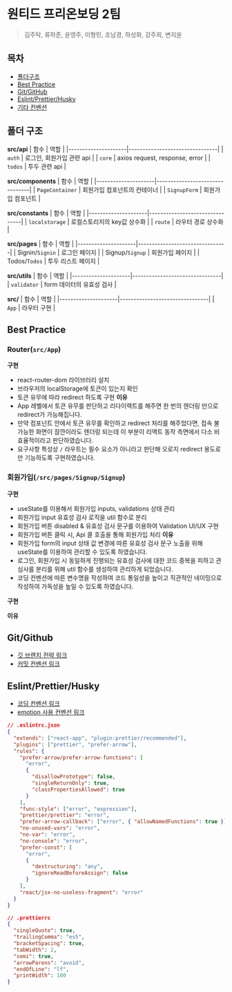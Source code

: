 # 원티드 프리온보딩 2팀

> 김주탁, 류하준, 윤영주, 이형민, 조남경, 하성화, 강주희, 변지윤

## 목차

- [폴더구조](#폴더구조)
- [Best Practice](#Best-Practice)
- [Git/GitHub](#Git/GitHub)
- [Eslint/Prettier/Husky](#Eslint/Prettier/Husky)
- [기타 컨벤션](#기타-컨벤션)

## 폴더 구조

**src/api**
| 함수 | 역할 |
|---------------------|--------------------------------|
| `auth` | 로그인, 회원가입 관련 api |
| `core` | axios request, response, error |
| `todos` | 투두 관련 api |

**src/components**
| 함수 | 역할 |
|---------------------|--------------------------------|
| `PageContainer` | 회원가입 컴포넌트의 컨테이너 |
| `SignupForm` | 회원가입 컴포넌트 |

**src/constants**
| 함수 | 역할 |
|---------------------|--------------------------------|
| `localstorage` | 로컬스토리지의 key값 상수화 |
| `route` | 라우터 경로 상수화 |

**src/pages**
| 함수 | 역할 |
|---------------------|--------------------------------|
| Signin/`Signin` | 로그인 페이지 |
| Signup/`Signup` | 회원가입 페이지 |
| Todos/`Todos` | 투두 리스트 페이지 |

**src/utils**
| 함수 | 역할 |
|---------------------|--------------------------------|
| `validator` | form 데이터의 유효성 검사 |

**src/**
| 함수 | 역할 |
|---------------------|--------------------------------|
| `App` | 라우터 구현 |

## Best Practice

### Router(`src/App`)

**구현**

- react-router-dom 라이브러리 설치
- 브라우저의 localStorage에 토큰이 있는지 확인
- 토큰 유무에 따라 redirect 하도록 구현
  **이유**
- App 레벨에서 토큰 유무를 판단하고 리다이렉트를 해주면 한 번의 렌더링 만으로 redirect가 가능해집니다.
- 만약 컴포넌트 안에서 토큰 유무를 확인하고 redirect 처리를 해주었다면, 접속 불가능한 화면이 잠깐이라도 렌더링 되는데 이 부분이 리액트 동작 측면에서 다소 비효율적이라고 판단하였습니다.
- 요구사항 특성상 `/` 라우트는 필수 요소가 아니라고 판단해 오로지 redirect 용도로만 기능하도록 구현하였습니다.

### 회원가입(`/src/pages/Signup/Signup`)

**구현**

- useState를 이용해서 회원가입 inputs, validations 상태 관리
- 회원가입 input 유효성 검사 로직을 util 함수로 분리
- 회원가입 버튼 disabled & 유효성 검사 문구를 이용하여 Validation UI/UX 구현
- 회원가입 버튼 클릭 시, Api 콜 호출을 통해 회원가입 처리
  **이유**
- 회원가입 form의 input 상태 값 변경에 따른 유효성 검사 문구 노출을 위해 useState를 이용하여 관리할 수 있도록 하였습니다.
- 로그인, 회원가입 시 동일하게 진행되는 유효성 검사에 대한 코드 중복을 피하고 관심사를 분리를 위해 util 함수를 생성하여 관리하게 되었습니다.
- 코딩 컨벤션에 따른 변수명을 작성하여 코드 통일성을 높이고 직관적인 네이밍으로 작성하여 가독성을 높일 수 있도록 하였습니다.

**구현**

**이유**

## Git/Github

- [깃 브랜치 전략 링크](https://github.com/wanted-pre-onboarding-fe-6th-team2/todo-list/wiki/git-branch-%EC%A0%84%EB%9E%B5)
- [커밋 컨벤션 링크](https://github.com/wanted-pre-onboarding-fe-6th-team2/todo-list/wiki/%EC%BB%A4%EB%B0%8B-%EC%BB%A8%EB%B2%A4%EC%85%98)

## Eslint/Prettier/Husky

- [코딩 컨벤션 링크](https://github.com/wanted-pre-onboarding-fe-6th-team2/todo-list/wiki/%EC%BD%94%EB%94%A9-%EC%BB%A8%EB%B2%A4%EC%85%98)
- [emotion 사용 컨벤션 링크](https://github.com/wanted-pre-onboarding-fe-6th-team2/todo-list/wiki/emotion-%EC%82%AC%EC%9A%A9-%EC%BB%A8%EB%B2%A4%EC%85%98)

```JSON
// .eslintrc.json
{
  "extends": ["react-app", "plugin:prettier/recommended"],
  "plugins": ["prettier", "prefer-arrow"],
  "rules": {
    "prefer-arrow/prefer-arrow-functions": [
      "error",
      {
        "disallowPrototype": false,
        "singleReturnOnly": true,
        "classPropertiesAllowed": true
      }
    ],
    "func-style": ["error", "expression"],
    "prettier/prettier": "error",
    "prefer-arrow-callback": ["error", { "allowNamedFunctions": true }],
    "no-unused-vars": "error",
    "no-var": "error",
    "no-console": "error",
    "prefer-const": [
      "error",
      {
        "destructuring": "any",
        "ignoreReadBeforeAssign": false
      }
    ],
    "react/jsx-no-useless-fragment": "error"
  }
}
```

```JSON
// .prettierrc
{
  "singleQuote": true,
  "trailingComma": "es5",
  "bracketSpacing": true,
  "tabWidth": 2,
  "semi": true,
  "arrowParens": "avoid",
  "endOfLine": "lf",
  "printWidth": 100
}
```
